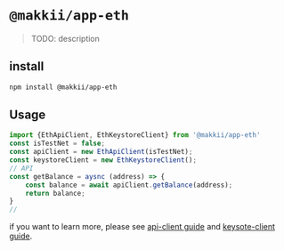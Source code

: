 # `@makkii/app-eth`

> TODO: description


## install

```bash
npm install @makkii/app-eth
```

## Usage

```js
import {EthApiClient, EthKeystoreClient} from '@makkii/app-eth'
const isTestNet = false;
const apiClient = new EthApiClient(isTestNet);
const keystoreClient = new EthKeystoreClient();
// API
const getBalance = aysnc (address) => {
    const balance = await apiClient.getBalance(address);
    return balance;
}
// 

```
if you want to learn more, please see [api-client guide](../../docs/api-client.md) and [keysote-client guide](../../docs/keysotre-client.md).

